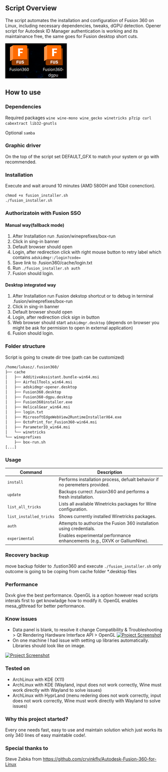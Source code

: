 ## Script Overview

The script automates the installation and configuration of Fusion 360 on Linux, including necessary dependencies, tweaks, dGPU detection.
Opener script for Autodesk ID Manager authentication is working and its maintainance free, the same goes for Fusion desktop short cuts.

[![Project Screenshot](doc/desktop-icons.png)](https://github.com/str0g/Autodesk-Fusion360-Linux/blob/doc_update/doc/desktop-icons.png)

## How to use

### Dependencies
Required packages
```wine wine-mono wine_gecko winetricks p7zip curl cabextract lib32-gnutls```

Optional
```samba```

### Graphic driver
On the top of the script set DEFAULT_GFX to match your system or go with recommended.

### Installation
Execute and wait around 10 minutes (AMD 5800H and 1Gbit conenction).
```
chmod +x fusion_installer.sh
./fusion_installer.sh
```

### Authorizatoin with Fusion SSO
#### Manual way(fallback mode)
1. After Installation run .fusion/wineprefixes/box-run
2. Click in sing-in banner
3. Default browser should open
4. Login, after redirection click with right mouse button to retry label which contains ```adskidmgr:/login?code=```
5. Save link to .fusion360/cache/login.txt
6. Run ```./fusion_installer.sh auth```
7. Fusion should login.
#### Desktop integrated way
1. After Installation run Fusion dekstop shortcut or to debug in terminal .fusion/wineprefixes/box-run
2. Click in sing-in banner
3. Default browser should open
4. Login, after redirection click sign in button
5. Web browser should start ```adskidmgr.desktop``` (depends on browser you might be ask for permision to open in external application)
6. Fusion should login.

### Folder structure
Script is going to create dir tree (path can be customized)
```
/home/lukasz/.fusion360/
├── cache
│   ├── AdditiveAssistant.bundle-win64.msi
│   ├── AirfoilTools_win64.msi
│   ├── adskidmgr-opener.desktop
│   ├── Fusion360.desktop
│   ├── Fusion360-dgpu.desktop
│   ├── Fusion360installer.exe
│   ├── HelicalGear_win64.msi
│   ├── login.txt
│   ├── MicrosoftEdgeWebView2RuntimeInstallerX64.exe
│   ├── OctoPrint_for_Fusion360-win64.msi
│   ├── ParameterIO_win64.msi
│   └── winetricks
└── wineprefixes
    ├── box-run.sh
[...]
```
### Usage
| **Command**               | **Description**                                                                   |
|---------------------------|-----------------------------------------------------------------------------------|
| `install`                 | Performs installation process, defualt behavior if no peremeters provided.        |
| `update`                  | Backups currect .fusion360 and performs a fresh installation.                     |
| `list_all_tricks`         | Lists all available Winetricks packages for Wine configuration.                   |
| `list_installed_tricks`   | Shows currently installed Winetricks packages.                                    |
| `auth`                    | Attempts to authorize the Fusion 360 installation using credentials.              |
| `experimental`            | Enables experimental performance enhancements (e.g., DXVK or GalliumNine).        | 

### Recovery backup
move backup folder to .fustion360 and execute ```./fusion_installer.sh``` only outcome is going to be coping from cache folder *.desktop files

### Performance
Dxvk give the best performance. OpenGL is a option however read scripts interals first to get knowladge how to modify it. OpenGL enables mesa_glthread for better performance.

### Know issues
- Data panel is blank, to resolve it change Compatibility & Troubleshooting > Qt Rendering Hardware Interface API > OpenGL
[![Project Screenshot](doc/data-panel-fix.png)](https://github.com/str0g/Autodesk-Fusion360-Linux/blob/doc_update/doc/data-panel-fix.png)
- On one machine I had issue with setting up libraries automatically. Libraries should look like on image.

[![Project Screenshot](doc/faq-libs-configuration.png)](https://github.com/str0g/Autodesk-Fusion360-Linux/blob/doc_update/doc/faq-libs-configuration.png)

### Tested on
- ArchLinux with KDE (X11)
- ArchLinux with KDE (Wayland, input does not work correctly, Wine must work directly with Wayland to solve issues)
- ArchLinux with HyprLand (menu redering does not work correctly, input does not work correctly, Wine must work directly with Wayland to solve issues)

### Why this project started?
Every one needs fast, easy to use and maintain solution which just works its only 340 lines of easy maintable code!.

### Special thanks to
Steve Zabka from https://github.com/cryinkfly/Autodesk-Fusion-360-for-Linux 

